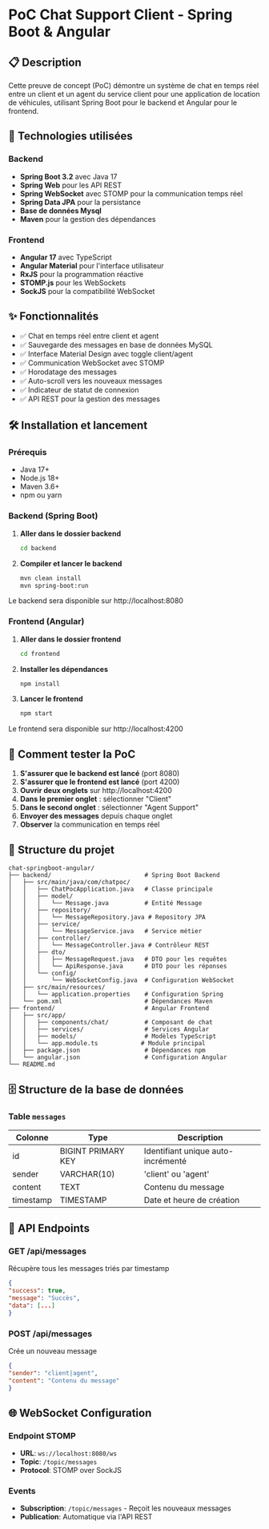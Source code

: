 # PoC Chat Support Client - Spring Boot & Angular

## 📋 Description

Cette preuve de concept (PoC) démontre un système de chat en temps réel entre un client et un agent du service client pour une application de location de véhicules, utilisant Spring Boot pour le backend et Angular pour le frontend.

## 🚀 Technologies utilisées

### Backend
- **Spring Boot 3.2** avec Java 17
- **Spring Web** pour les API REST
- **Spring WebSocket** avec STOMP pour la communication temps réel
- **Spring Data JPA** pour la persistance
- **Base de données Mysql** 
- **Maven** pour la gestion des dépendances

### Frontend
- **Angular 17** avec TypeScript
- **Angular Material** pour l'interface utilisateur
- **RxJS** pour la programmation réactive
- **STOMP.js** pour les WebSockets
- **SockJS** pour la compatibilité WebSocket

## ✨ Fonctionnalités

- ✅ Chat en temps réel entre client et agent
- ✅ Sauvegarde des messages en base de données MySQL
- ✅ Interface Material Design avec toggle client/agent
- ✅ Communication WebSocket avec STOMP
- ✅ Horodatage des messages
- ✅ Auto-scroll vers les nouveaux messages
- ✅ Indicateur de statut de connexion
- ✅ API REST pour la gestion des messages

## 🛠️ Installation et lancement

### Prérequis
- Java 17+
- Node.js 18+
- Maven 3.6+
- npm ou yarn

### Backend (Spring Boot)

1. **Aller dans le dossier backend**
   ```bash
   cd backend
   ```

2. **Compiler et lancer le backend**
   ```bash
   mvn clean install
   mvn spring-boot:run
   ```

Le backend sera disponible sur http://localhost:8080

### Frontend (Angular)

1. **Aller dans le dossier frontend**
   ```bash
   cd frontend
   ```

2. **Installer les dépendances**
   ```bash
   npm install
   ```

3. **Lancer le frontend**
   ```bash
   npm start
   ```

Le frontend sera disponible sur http://localhost:4200

## 🧪 Comment tester la PoC

1. **S'assurer que le backend est lancé** (port 8080)
2. **S'assurer que le frontend est lancé** (port 4200)
3. **Ouvrir deux onglets** sur http://localhost:4200
4. **Dans le premier onglet** : sélectionner "Client"
5. **Dans le second onglet** : sélectionner "Agent Support"
6. **Envoyer des messages** depuis chaque onglet
7. **Observer** la communication en temps réel

## 📁 Structure du projet

   ```
chat-springboot-angular/
├── backend/                          # Spring Boot Backend
│   ├── src/main/java/com/chatpoc/
│   │   ├── ChatPocApplication.java   # Classe principale
│   │   ├── model/
│   │   │   └── Message.java          # Entité Message
│   │   ├── repository/
│   │   │   └── MessageRepository.java # Repository JPA
│   │   ├── service/
│   │   │   └── MessageService.java   # Service métier
│   │   ├── controller/
│   │   │   └── MessageController.java # Contrôleur REST
│   │   ├── dto/
│   │   │   ├── MessageRequest.java   # DTO pour les requêtes
│   │   │   └── ApiResponse.java      # DTO pour les réponses
│   │   └── config/
│   │       └── WebSocketConfig.java  # Configuration WebSocket
│   ├── src/main/resources/
│   │   └── application.properties    # Configuration Spring
│   └── pom.xml                       # Dépendances Maven
├── frontend/                         # Angular Frontend
│   ├── src/app/
│   │   ├── components/chat/          # Composant de chat
│   │   ├── services/                 # Services Angular
│   │   ├── models/                   # Modèles TypeScript
│   │   └── app.module.ts            # Module principal
│   ├── package.json                  # Dépendances npm
│   └── angular.json                  # Configuration Angular
└── README.md
   ```

## 🗄️ Structure de la base de données

### Table `messages`
| Colonne   | Type               | Description                        |
| --------- | ------------------ | ---------------------------------- |
| id        | BIGINT PRIMARY KEY | Identifiant unique auto-incrémenté |
| sender    | VARCHAR(10)        | 'client' ou 'agent'                |
| content   | TEXT               | Contenu du message                 |
| timestamp | TIMESTAMP          | Date et heure de création          |

## 🔧 API Endpoints

### GET /api/messages
Récupère tous les messages triés par timestamp
   ```json
{
  "success": true,
  "message": "Succès",
  "data": [...]
}
   ```

### POST /api/messages
Crée un nouveau message
   ```json
{
  "sender": "client|agent",
  "content": "Contenu du message"
}
   ```

## 🌐 WebSocket Configuration

### Endpoint STOMP
- **URL**: `ws://localhost:8080/ws`
- **Topic**: `/topic/messages`
- **Protocol**: STOMP over SockJS

### Events
- **Subscription**: `/topic/messages` - Reçoit les nouveaux messages
- **Publication**: Automatique via l'API REST
